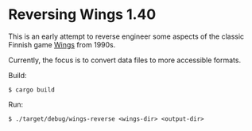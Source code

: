 # Reversing Wings 1.40

This is an early attempt to reverse engineer some aspects of the classic Finnish
game [Wings](http://mvirpioj.mbnet.fi/wings/index.html) from 1990s.

Currently, the focus is to convert data files to more accessible formats.

Build:

```
$ cargo build
```

Run:

```
$ ./target/debug/wings-reverse <wings-dir> <output-dir>
```
